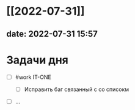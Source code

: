 # [[2022-07-31]]
date:  2022-07-31 15:57 
---

# Задачи дня
- [ ] #work IT-ONE
	- [ ] Исправить баг связанный с со списокм
- [ ] ...


## 